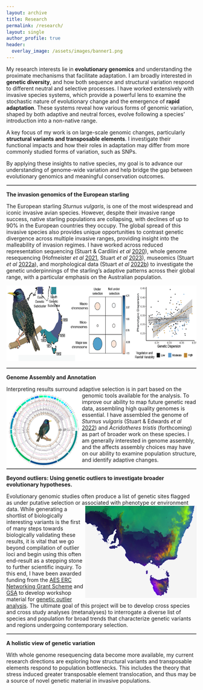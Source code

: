 ```yaml
---
layout: archive
title: Research
permalink: /research/
layout: single
author_profile: true
header:
  overlay_image: /assets/images/banner1.png
---
```


<style>
  hr { 
    display: block;
    margin-before: 0.5em;
    margin-after: 0.5em;
    margin-start: auto;
    margin-end: auto;
    overflow: hidden;
    border-style: inset;
    border-width: 1px;
}
  </style>

My research interests lie in **evolutionary genomics** and understanding the proximate mechanisms that facilitate adaptation. I am broadly interested in **genetic diversity**, and how both sequence and structural variation respond to different neutral and selective processes. I have worked extensively with invasive species systems, which provide a powerful lens to examine the stochastic nature of evolutionary change and the emergence of **rapid adaptation**. These systems reveal how various forms of genomic variation, shaped by both adaptive and neutral forces, evolve following a species’ introduction into a non-native range.

A key focus of my work is on large-scale genomic changes, particularly **structural variants and transposable elements**. I investigate their functional impacts and how their roles in adaptation may differ from more commonly studied forms of variation, such as SNPs.

By applying these insights to native species, my goal is to advance our understanding of genome-wide variation and help bridge the gap between evolutionary genomics and meaningful conservation outcomes.


***
**The invasion genomics of the European starling**

The European starling *Sturnus vulgaris*, is one of the most widespread and iconic invasive avian species. However, despite their invasive range success, native starling populations are collapsing, with declines of up to 90% in the European countries they occupy. The global spread of this invasive species also provides unique opportunities to contrast genetic divergence across multiple invasive ranges, providing insight into the malleability of invasion regimes. I have worked across reduced representation sequencing (Stuart & Cardilini *et al* [2020](https://doi.org/10.1111/mec.15601)), whole genome resequencing (Hofmeister *et al* [2021](https://www.biorxiv.org/content/10.1101/2021.05.19.442026v1.abstract), Stuart *et al* [2023](https://doi.org/10.1093/molbev/msad046)), museomics (Stuart *et al* [2022a]( https://doi.org/10.1111/mec.16353)), and morphological data (Stuart *et al* [2022b](https://doi.org/10.3389/fgene.2022.824424)) to investigate the genetic underpinnings of the starling’s adaptive patterns across their global range, with a particular emphasis on the Australian population.

<img style="float: center;" src="/assets/images/AustralianStarling3.png" width="650" height="200">


***
**Genome Assembly and Annotation**

Interpreting results surround adaptive selection is in part based on the genomic tools available for the analysis. 
<img style="float: left;" src="/assets/images/research_genome_trans2.png" width="200" height="200">
To improve our ability to map future genetic read data, assembling high quality genomes is essential. I have assembled the genome of *Sturnus vulgaris* (Stuart & Edwards *et al* [2022](https://doi.org/10.1111/1755-0998.13679)) and *Acridotheres tristis* (forthcoming) as part of broader work on these species. I am generally interested in genome assembly, and the affects assembly choices may have on our ability to examine population structure, and identify adaptive changes. 

***
**Beyond outliers: Using genetic outliers to investigate broader evolutionary hypotheses.**

Evolutionary genomic studies often produce a list of genetic sites flagged as under putative selection or associated with phenotype or environment data. 
<img style="float: right;" src="/assets/images/research_map3.png">
While generating a shortlist of biologically interesting variants is the first of many steps towards biologically validating these results, it is vital that we go beyond compilation of outlier loci and begin using this often end-result as a stepping stone to further scientific inquiry. To this end, I have been awarded funding from the <a href="https://ausevo.com/ECR_grants_2022/"> AES ERC Networking Grant Scheme</a> and <a href="https://genetics.org.au/">GSA</a> to develop workshop material for [genetic outlier analysis](https://github.com/katarinastuart/Ev1_SelectionMetaAnalysis). The ultimate goal of this project will be to develop cross species and cross study analyses (metanalyses) to interrogate a diverse list of species and population for broad trends that characterize genetic variants and regions undergoing contemporary selection. 

*** 
**A holistic view of genetic variation**

With whole genome resequencing data become more available, my current research directions are exploring how structural variants and transposable elements respond to population bottlenecks. This includes the theory that stress induced greater transposable element translocation, and thus may be a source of novel genetic material in invasive populations.
